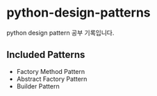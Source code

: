 # python-design-patterns

python design pattern 공부 기록입니다.

## Included Patterns

- Factory Method Pattern
- Abstract Factory Pattern
- Builder Pattern
